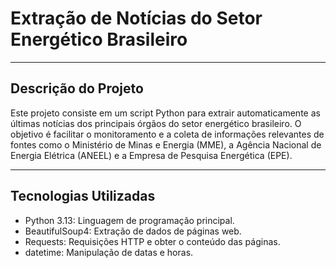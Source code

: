 # Extração de Notícias do Setor Energético Brasileiro

---

## Descrição do Projeto

Este projeto consiste em um script Python para extrair automaticamente as últimas notícias dos principais órgãos do setor energético brasileiro. O objetivo é facilitar o monitoramento e a coleta de informações relevantes de fontes como o Ministério de Minas e Energia (MME), a Agência Nacional de Energia Elétrica (ANEEL) e a Empresa de Pesquisa Energética (EPE).

---

## Tecnologias Utilizadas

* Python 3.13: Linguagem de programação principal.
* BeautifulSoup4: Extração de dados de páginas web.
* Requests: Requisições HTTP e obter o conteúdo das páginas.
* datetime: Manipulação de datas e horas.

